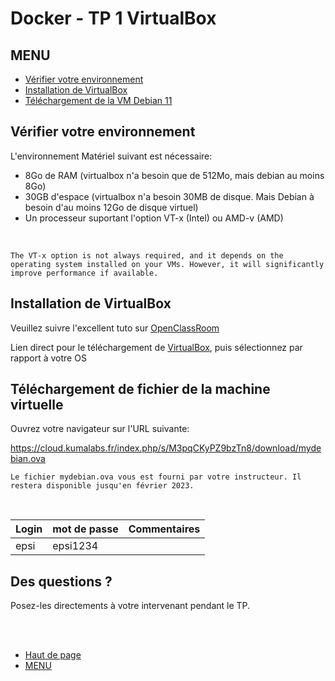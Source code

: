 # Docker - TP 1 VirtualBox


## MENU
* [Vérifier votre environnement](README.md#vrifier-votre-environnement)
* [Installation de VirtualBox](README.md#installation-de-virtaulbox)
* [Téléchargement de la VM Debian 11](README.md#tlchargement-de-fichier-de-la-machine-virtuelle)

## Vérifier votre environnement

L'environnement Matériel suivant est nécessaire:
* 8Go de RAM (virtualbox n'a besoin que de 512Mo, mais debian au moins 8Go)
* 30GB d'espace (virtualbox n'a besoin 30MB de disque. Mais Debian à besoin d'au moins 12Go de disque virtuel)
* Un processeur suportant l'option VT-x (Intel) ou AMD-v (AMD)


<br >

    The VT-x option is not always required, and it depends on the operating system installed on your VMs. However, it will significantly improve performance if available.


## Installation de VirtualBox

Veuillez suivre l'excellent tuto sur [OpenClassRoom](https://openclassrooms.com/en/courses/7163136-set-up-virtual-machines-using-virtualbox-and-vsphere/7358796-install-virtualbox)

Lien direct pour le téléchargement de [VirtualBox](https://www.virtualbox.org/wiki/Downloads), puis sélectionnez par rapport à votre OS

## Téléchargement de fichier de la machine virtuelle
Ouvrez votre navigateur sur l'URL suivante:

https://cloud.kumalabs.fr/index.php/s/M3pqCKyPZ9bzTn8/download/mydebian.ova

    Le fichier mydebian.ova vous est fourni par votre instructeur. Il restera disponible jusqu'en février 2023.

<br >


| Login | mot de passe | Commentaires |
|---|-----|-------|
| epsi  | epsi1234         |  |


## Des questions ?
Posez-les directements à votre intervenant pendant le TP.

<br >
<br >

* [Haut de page](README.md#menu)
* [MENU](../README.md)